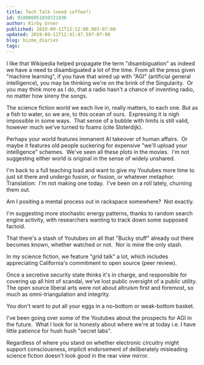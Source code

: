 ```yaml
---
title: Tech Talk (need coffee?)
id: 918086051838721936
author: Kirby Urner
published: 2019-09-11T12:12:00.003-07:00
updated: 2019-09-11T12:41:47.597-07:00
blog: bizmo_diaries
tags: 
---
```


I like that Wikipedia helped propagate the term "disambiguation" as indeed we have a need to disambiguated a lot of the time. From all the press given "machine learning", if you have that wired up with "AGI" (artificial general intelligence), you may be thinking we're on the brink of the Singularity.  Or you may think more as I do, that a radio hasn't a chance of inventing radio, no matter how sireny the songs.

The science fiction world we each live in, really matters, to each one. But as a fish to water, so we are, to this ocean of ours.  Expressing it is nigh impossible in some ways.  That sense of a bubble with limits is still valid, however much we've turned to foams (cite Sloterdijk).

Perhaps your world features immanent AI takeover of human affairs.  Or maybe it features old people suckering for expensive "we'll upload your intelligence" schemes.  We've seen all these plots in the movies.  I'm not suggesting either world is original in the sense of widely unshared.

I'm back to a full teaching load and want to give my Youtubes more time to just sit there and undergo fusion, or fission, or whatever metaphor.  Translation:  I'm not making one today.  I've been on a roll lately, churning them out.

Am I positing a mental process out in rackspace somewhere?  Not exactly.

I'm suggesting more stochastic energy patterns, thanks to random search engine activity, with researchers wanting to track down some supposed factoid.

That there's a stash of Youtubes on all that "Bucky stuff" already out there becomes known, whether watched or not.  Nor is mine the only stash.

In my science fiction, we feature "grid talk" a lot, which includes appreciating California's commitment to open source (peer review).

Once a secretive security state thinks it's in charge, and responsible for covering up all hint of scandal, we've lost public oversight of a public utility.  The open source liberal arts were not about altruism first and foremost, so much as omni-triangulation and integrity.

You don't want to put all your eggs in a no-bottom or weak-bottom basket.

I've been going over some of the Youtubes about the prospects for AGI in the future.  What I look for is honesty about where we're at today i.e. I have little patience for hush hush "secret labs".

Regardless of where you stand on whether electronic circuitry might support consciousness, implicit endorsement of deliberately misleading science fiction doesn't look good in the rear view mirror.